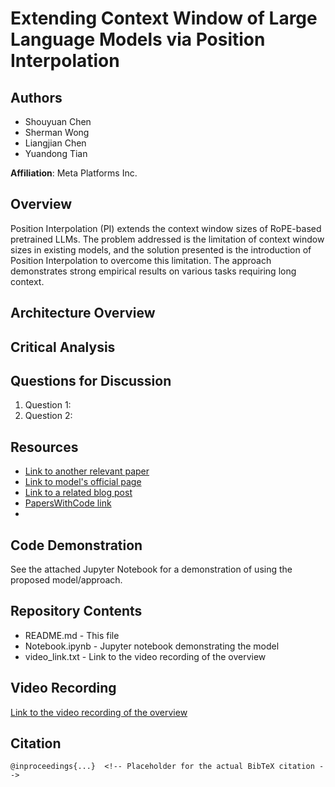 # Extending Context Window of Large Language Models via Position Interpolation

## Authors

- Shouyuan Chen
- Sherman Wong
- Liangjian Chen
- Yuandong Tian

**Affiliation**: Meta Platforms Inc.

## Overview

Position Interpolation (PI) extends the context window sizes of RoPE-based pretrained LLMs. The problem addressed is the limitation of context window sizes in existing models, and the solution presented is the introduction of Position Interpolation to overcome this limitation. The approach demonstrates strong empirical results on various tasks requiring long context.

## Architecture Overview

<!-- Placeholder for the pseudocode description of the proposed model and differences from previous models -->

## Critical Analysis

<!-- Placeholder for the analysis, addressing questions like what was overlooked, errors, potential improvements, and disputes -->

## Questions for Discussion

1. Question 1: <!-- Placeholder for the first chosen topic and question for discussion -->
2. Question 2: <!-- Placeholder for the second chosen topic and question for discussion -->

## Resources

- [Link to another relevant paper](#)
- [Link to model's official page](#)
- [Link to a related blog post](#)
- [PapersWithCode link](#)
- <!-- Add more links as needed -->

## Code Demonstration

See the attached Jupyter Notebook for a demonstration of using the proposed model/approach.

## Repository Contents

- README.md - This file
- Notebook.ipynb - Jupyter notebook demonstrating the model
- video_link.txt - Link to the video recording of the overview

## Video Recording

[Link to the video recording of the overview](#)

## Citation

```
@inproceedings{...}  <!-- Placeholder for the actual BibTeX citation -->
```
